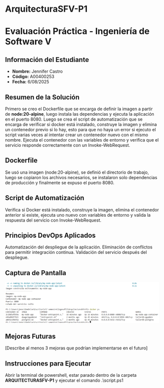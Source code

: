 # ArquitecturaSFV-P1

# Evaluación Práctica - Ingeniería de Software V

## Información del Estudiante
- **Nombre:** Jennifer Castro
- **Código:** A00400253
- **Fecha:** 6/08/2025

## Resumen de la Solución
Primero se creo el Dockerfile que se encarga de definir la imagen a partir de **node:20-alpine**, luego instala las dependencias y ejecuta la aplicación en el puerto 8080. Luego se crea el script de automatización que se encarga de verificar si docker está instalado, construye la imagen y elimina un contenedor previo si lo hay, esto para que no haya un error si ejecuto el script varias veces al intentar crear un contenedor nuevo con el mismo nombre. Ejecuta el contenedor con las variables de entorno y verifica que el servicio responde correctamente con un Invoke-WebRequest. 

## Dockerfile
Se usó una imagen (node:20-alpine), se definió el directorio de trabajo, luego se copiaron los archivos necesarios, se instalaron solo dependencias de producción y finalmente se expuso el puerto 8080.

## Script de Automatización
Verifica si Docker está instalado, construye la imagen, elimina el contenedor anterior si existe, ejecuta uno nuevo con variables de entorno y valida la respuesta del servicio con Invoke-WebRequest.

## Principios DevOps Aplicados
Automatización del despliegue de la aplicación.
Eliminación de conflictos para permitir integración continua.
Validación del servicio después del despliegue.

## Captura de Pantalla
![captura](.\image.png)

## Mejoras Futuras
[Describe al menos 3 mejoras que podrían implementarse en el futuro]

## Instrucciones para Ejecutar
Abrir la terminal de powershell, estar parado dentro de la carpeta **ARQUITECTURASFV-P1** y ejecutar el comando .\script.ps1
